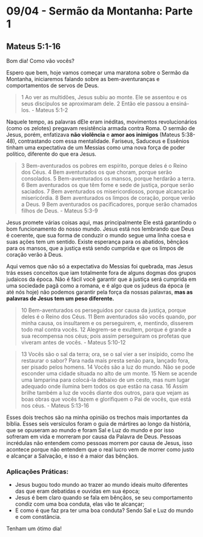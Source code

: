 # 09/04 - Sermão da Montanha: Parte 1

## Mateus 5:1-16

Bom dia! Como vão vocês? 

Espero que bem, hoje vamos começar uma maratona sobre o Sermão da Montanha, iniciaremos falando sobre as bem-aventuranças e comportamentos de servos de Deus.

> 1 Ao ver as multidões, Jesus subiu ao monte. Ele se assentou e os seus discípulos se aproximaram dele. 2 Então ele passou a ensiná-los. - Mateus 5:1-2
> 

Naquele tempo, as palavras dEle eram inéditas, movimentos revolucionários (como os zelotes) pregavam resistência armada contra Roma. O sermão de Jesus, porém, enfatizava **não violência** e **amor aos inimigos** (Mateus 5:38-48), contrastando com essa mentalidade. Fariseus, Saduceus e Essênios tinham uma expectativa de um Messias como uma nova força de poder político, diferente do que era Jesus. 

> 3 Bem-aventurados os pobres em espírito, porque deles é o Reino dos Céus. 4 Bem aventurados os que choram, porque serão consolados. 5 Bem-aventurados os mansos, porque herdarão a terra. 6 Bem aventurados os que têm fome e sede de justiça, porque serão saciados. 7 Bem aventurados os misericordiosos, porque alcançarão misericórdia. 8 Bem aventurados os limpos de coração, porque verão a Deus. 9 Bem aventurados os pacificadores, porque serão chamados filhos de Deus. - Mateus 5:3-9
> 

Jesus promete várias coisas aqui, mas principalmente Ele está garantindo o bom funcionamento do nosso mundo. Jesus está nos lembrando que Deus é coerente, que sua forma de conduzir o mundo segue uma linha coesa e suas ações tem um sentido. Existe esperança para os abatidos, bênçãos para os mansos, que a justiça está sendo cumprida e que os limpos de coração verão à Deus.

Aqui vemos que não só a expectativa do Messias foi quebrada, mas Jesus trás esses conceitos que iam totalmente fora de alguns dogmas dos grupos judaicos da época. Não é fácil você garantir que a justiça será cumprida em uma sociedade pagã como a romana, e é algo que os judeus da época (e até nós hoje) não podemos garantir pela força da nossas palavras, **mas as palavras de Jesus tem um peso diferente.** 

> 10 Bem-aventurados os perseguidos por causa da justiça, porque deles é o Reino dos Céus. 11 Bem aventurados são vocês quando, por minha causa, os insultarem e os perseguirem, e, mentindo, disserem todo mal contra vocês. 12 Alegrem-se e exultem, porque é grande a sua recompensa nos céus; pois assim perseguiram os profetas que viveram antes de vocês. - Mateus 5:10-12
> 

> 13 Vocês são o sal da terra; ora, se o sal vier a ser insípido, como lhe restaurar o sabor? Para nada mais presta senão para, lançado fora, ser pisado pelos homens. 14 Vocês são a luz do mundo. Não se pode esconder uma cidade situada no alto de um monte. 15 Nem se acende uma lamparina para colocá-la debaixo de um cesto, mas num lugar adequado onde ilumina bem todos os que estão na casa. 16 Assim brilhe também a luz de vocês diante dos outros, para que vejam as boas obras que vocês fazem e glorifiquem o Pai de vocês, que está nos céus. - Mateus 5:13-16
> 

Esses dois trechos são na minha opinião os trechos mais importantes da bíblia. Esses seis versículos foram o guia de mártires ao longo da história, que se opuseram ao mundo e foram Sal e Luz do mundo e por isso sofreram em vida e morreram por causa da Palavra de Deus. Pessoas incrédulas não entendem como pessoas morrem por causa de Jesus, isso acontece porque não entendem que o real lucro vem de morrer como justo e alcançar a Salvação, e isso é a maior das bênçãos.

### Aplicações Práticas:

- Jesus bugou todo mundo ao trazer ao mundo ideais muito diferentes das que eram debatidas e ouvidas em sua época;
- Jesus é bem claro quando se fala em bênçãos, se seu comportamento condiz com uma boa conduta, elas vão te alcançar;
- E como é que faz pra ter uma boa conduta? Sendo Sal e Luz do mundo e com constância.

Tenham um ótimo dia!